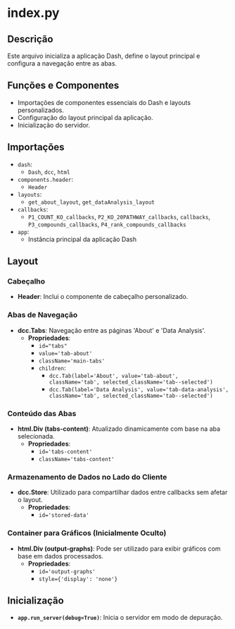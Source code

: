 # index.py

## Descrição
Este arquivo inicializa a aplicação Dash, define o layout principal e configura a navegação entre as abas.

## Funções e Componentes
- Importações de componentes essenciais do Dash e layouts personalizados.
- Configuração do layout principal da aplicação.
- Inicialização do servidor.

## Importações
- `dash`: 
  - `Dash`, `dcc`, `html`
- `components.header`: 
  - `Header`
- `layouts`: 
  - `get_about_layout`, `get_dataAnalysis_layout`
- `callbacks`: 
  - `P1_COUNT_KO_callbacks`, `P2_KO_20PATHWAY_callbacks`, `callbacks`, `P3_compounds_callbacks`, `P4_rank_compounds_callbacks`
- `app`: 
  - Instância principal da aplicação Dash

## Layout
### Cabeçalho
- **Header**: Inclui o componente de cabeçalho personalizado.

### Abas de Navegação
- **dcc.Tabs**: Navegação entre as páginas 'About' e 'Data Analysis'.
  - **Propriedades**:
    - `id="tabs"`
    - `value='tab-about'`
    - `className='main-tabs'`
    - `children`: 
      - `dcc.Tab(label='About', value='tab-about', className='tab', selected_className='tab--selected')`
      - `dcc.Tab(label='Data Analysis', value='tab-data-analysis', className='tab', selected_className='tab--selected')`

### Conteúdo das Abas
- **html.Div (tabs-content)**: Atualizado dinamicamente com base na aba selecionada.
  - **Propriedades**:
    - `id='tabs-content'`
    - `className='tabs-content'`

### Armazenamento de Dados no Lado do Cliente
- **dcc.Store**: Utilizado para compartilhar dados entre callbacks sem afetar o layout.
  - **Propriedades**:
    - `id='stored-data'`

### Container para Gráficos (Inicialmente Oculto)
- **html.Div (output-graphs)**: Pode ser utilizado para exibir gráficos com base em dados processados.
  - **Propriedades**:
    - `id='output-graphs'`
    - `style={'display': 'none'}`

## Inicialização
- **`app.run_server(debug=True)`**: Inicia o servidor em modo de depuração.
